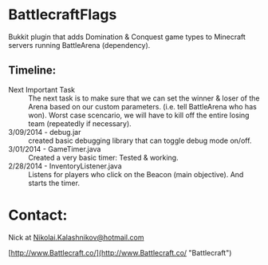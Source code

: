 BattlecraftFlags
======
Bukkit plugin that adds Domination & Conquest game types to
Minecraft servers running BattleArena (dependency).


Timeline:
---
<dl>
<dt>Next Important Task</dt>
<dd>The next task is to make sure that we can 
set the winner & loser of the Arena 
based on our custom parameters. (i.e. 
tell BattleArena who has won). Worst case 
scencario, we will have to kill off 
the entire losing team (repeatedly if necessary). </dd>

<dt>3/09/2014 - debug.jar</dt>
<dd>created basic debugging library that can
toggle debug mode on/off.</dd>

<dt>3/01/2014 - GameTimer.java</dt>
<dd>Created a very basic timer: Tested & working.</dd>

<dt>2/28/2014 - InventoryListener.java</dt>
<dd>Listens for players who click on the Beacon (main objective).
And starts the timer.</dd>
</dl>


Contact:
======

Nick at Nikolai.Kalashnikov@hotmail.com

[http://www.Battlecraft.co/](http://www.Battlecraft.co/ "Battlecraft")
